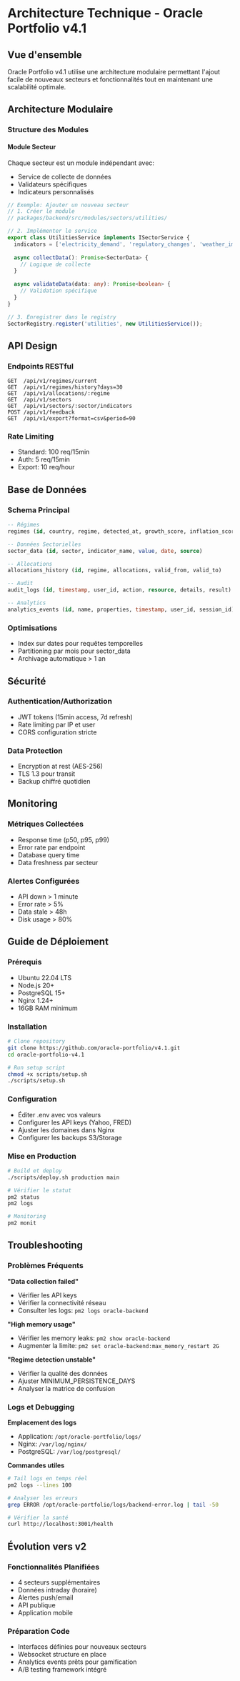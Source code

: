 # Architecture Technique - Oracle Portfolio v4.1

## Vue d'ensemble

Oracle Portfolio v4.1 utilise une architecture modulaire permettant l'ajout facile de nouveaux secteurs et fonctionnalités tout en maintenant une scalabilité optimale.

## Architecture Modulaire

### Structure des Modules

#### Module Secteur
Chaque secteur est un module indépendant avec:
- Service de collecte de données
- Validateurs spécifiques
- Indicateurs personnalisés

```typescript
// Exemple: Ajouter un nouveau secteur
// 1. Créer le module
// packages/backend/src/modules/sectors/utilities/

// 2. Implémenter le service
export class UtilitiesService implements ISectorService {
  indicators = ['electricity_demand', 'regulatory_changes', 'weather_impact'];
  
  async collectData(): Promise<SectorData> {
    // Logique de collecte
  }
  
  async validateData(data: any): Promise<boolean> {
    // Validation spécifique
  }
}

// 3. Enregistrer dans le registry
SectorRegistry.register('utilities', new UtilitiesService());
```

## API Design

### Endpoints RESTful

```
GET  /api/v1/regimes/current
GET  /api/v1/regimes/history?days=30
GET  /api/v1/allocations/:regime
GET  /api/v1/sectors
GET  /api/v1/sectors/:sector/indicators
POST /api/v1/feedback
GET  /api/v1/export?format=csv&period=90
```

### Rate Limiting
- Standard: 100 req/15min
- Auth: 5 req/15min
- Export: 10 req/hour

## Base de Données

### Schema Principal

```sql
-- Régimes
regimes (id, country, regime, detected_at, growth_score, inflation_score)

-- Données Sectorielles
sector_data (id, sector, indicator_name, value, date, source)

-- Allocations
allocations_history (id, regime, allocations, valid_from, valid_to)

-- Audit
audit_logs (id, timestamp, user_id, action, resource, details, result)

-- Analytics
analytics_events (id, name, properties, timestamp, user_id, session_id)
```

### Optimisations
- Index sur dates pour requêtes temporelles
- Partitioning par mois pour sector_data
- Archivage automatique > 1 an

## Sécurité

### Authentication/Authorization
- JWT tokens (15min access, 7d refresh)
- Rate limiting par IP et user
- CORS configuration stricte

### Data Protection
- Encryption at rest (AES-256)
- TLS 1.3 pour transit
- Backup chiffré quotidien

## Monitoring

### Métriques Collectées
- Response time (p50, p95, p99)
- Error rate par endpoint
- Database query time
- Data freshness par secteur

### Alertes Configurées
- API down > 1 minute
- Error rate > 5%
- Data stale > 48h
- Disk usage > 80%

## Guide de Déploiement

### Prérequis
- Ubuntu 22.04 LTS
- Node.js 20+
- PostgreSQL 15+
- Nginx 1.24+
- 16GB RAM minimum

### Installation
```bash
# Clone repository
git clone https://github.com/oracle-portfolio/v4.1.git
cd oracle-portfolio-v4.1

# Run setup script
chmod +x scripts/setup.sh
./scripts/setup.sh
```

### Configuration
- Éditer .env avec vos valeurs
- Configurer les API keys (Yahoo, FRED)
- Ajuster les domaines dans Nginx
- Configurer les backups S3/Storage

### Mise en Production
```bash
# Build et deploy
./scripts/deploy.sh production main

# Vérifier le statut
pm2 status
pm2 logs

# Monitoring
pm2 monit
```

## Troubleshooting

### Problèmes Fréquents

**"Data collection failed"**
- Vérifier les API keys
- Vérifier la connectivité réseau
- Consulter les logs: `pm2 logs oracle-backend`

**"High memory usage"**
- Vérifier les memory leaks: `pm2 show oracle-backend`
- Augmenter la limite: `pm2 set oracle-backend:max_memory_restart 2G`

**"Regime detection unstable"**
- Vérifier la qualité des données
- Ajuster MINIMUM_PERSISTENCE_DAYS
- Analyser la matrice de confusion

### Logs et Debugging

**Emplacement des logs**
- Application: `/opt/oracle-portfolio/logs/`
- Nginx: `/var/log/nginx/`
- PostgreSQL: `/var/log/postgresql/`

**Commandes utiles**
```bash
# Tail logs en temps réel
pm2 logs --lines 100

# Analyser les erreurs
grep ERROR /opt/oracle-portfolio/logs/backend-error.log | tail -50

# Vérifier la santé
curl http://localhost:3001/health
```

## Évolution vers v2

### Fonctionnalités Planifiées
- 4 secteurs supplémentaires
- Données intraday (horaire)
- Alertes push/email
- API publique
- Application mobile

### Préparation Code
- Interfaces définies pour nouveaux secteurs
- Websocket structure en place
- Analytics events prêts pour gamification
- A/B testing framework intégré 